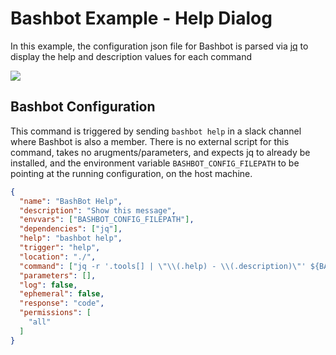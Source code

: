 # Bashbot Example - Help Dialog

In this example, the configuration json file for Bashbot is parsed via [jq](https://stedolan.github.io/jq/) to display the help and description values for each command

<img src="https://i.imgur.com/sJxh2Qk.gif" />

## Bashbot Configuration

This command is triggered by sending `bashbot help` in a slack channel where Bashbot is also a member. There is no external script for this command, takes no arugments/parameters, and expects jq to already be installed, and the environment variable `BASHBOT_CONFIG_FILEPATH` to be pointing at the running configuration, on the host machine.

```json
{
  "name": "BashBot Help",
  "description": "Show this message",
  "envvars": ["BASHBOT_CONFIG_FILEPATH"],
  "dependencies": ["jq"],
  "help": "bashbot help",
  "trigger": "help",
  "location": "./",
  "command": ["jq -r '.tools[] | \"\\(.help) - \\(.description)\"' ${BASHBOT_CONFIG_FILEPATH}"],
  "parameters": [],
  "log": false,
  "ephemeral": false,
  "response": "code",
  "permissions": [
    "all"
  ]
}
```
